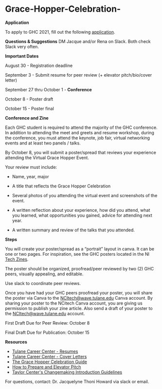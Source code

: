 # Grace-Hopper-Celebration-

**Application**

To apply to GHC 2021, fill out the following [application](https://tulane.campuslabs.com/engage/submitter/form/start/478593). 

**Questions & Suggestions**
DM Jacque and/or Rena on Slack. Both check Slack very often.

**Important Dates**

August 30 - Registration deadline

September 3 - Submit resume for peer review (+ elevator pitch/bio/cover letter)

September 27 thru October 1 - **Conference**

October 8 - Poster draft

October 15 - Poster final


**Conference and Zine**

Each GHC student is required to attend the majority of the GHC conference.  In addition to attending the meet and greets and resume workshop, during the conference, you must attend the  keynote, job fair, virtual networking events and at least two panels / talks.    

By October 8, you will submit a poster/spread that reviews your experience attending the Virtual Grace Hopper Event.   

Your review must include: 

- Name, year, major 

- A title that reflects the Grace Hopper Celebration 

- Several photos of you attending the virtual event and screenshots of the event.  

- A written reflection about your experience, how did you attend, what you learned, what opportunities you gained, advice for attending next year.  

- A written summary and review of the talks that you attended. 

 

**Steps**

You will create your poster/spread as a “portrait” layout in canva. It can be one or two pages. For inspiration, see the GHC posters located in the NI [Tech Zines](https://issuu.com/ncidigitalresearchlab). 

The poster should be organized, proofread/peer reviewed by two (2) GHC peers, visually appealing, and editable.  

Use slack to coordinate peer reviews.  

Once you have had your GHC peers proofread your poster, you will share the poster via Canva to the NCItech@wave.tulane.edu Canva account. By sharing your poster to the NCitech Canva account, you are giving us permission to publish your zine article.  Also send a draft of your poster to the NCItech@wave.tulane.edu account.  

First Draft Due for Peer Review: October 8 

Final Draft Due for Publication: October 15  



**Resources**
- [Tulane Career Center - Resumes](https://hiretulane.tulane.edu/prepare/resumes)
- [Tulane Career Center - Cover Letters](https://hiretulane.tulane.edu/prepare/cover-letters)
- [The Grace Hopper Celebration Guide](https://tulane.box.com/s/cblqyzuks6958jdyp2wu9wcun3zvbkga)
- [How to Prepare and Elevator Pitch](https://www.forbes.com/sites/alejandrocremades/2018/09/08/how-to-prepare-the-perfect-elevator-pitch/?sh=110a2a4770e5)
- [Taylor Center's Changemaking Introduction Guidelines](https://tulane.app.box.com/s/1kygpso1lk16yqa6f42rogz518zy7yik)



For questions, contact: Dr. Jacquelyne Thoni Howard via slack or email. 

